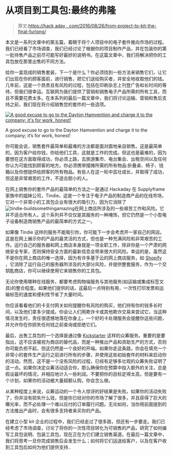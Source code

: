 # 从项目到工具包:最终的弗隆

> 原文:[https://hack aday . com/2016/08/26/from-project-to-kit-the-final-furlong/](https://hackaday.com/2016/08/26/from-project-to-kit-the-final-furlong/)

本文是一系列文章中的第五篇，着眼于将个人项目中的电子套件推向市场的过程。我们已经看了市场调查，我们已经讨论了根据你的项目制作产品，并在包装你的第一批待售产品之前尽可能写好最好的说明书。在这篇文章中，我们将解决把你的工具包放在那里出售的不同方法。

给你一盒现成的销售套装，下一个是什么？你必须找到一些方法来销售它们，让它们出现在你的顾客面前，进行销售，把它们送给购买者，并安全地收取他们的钱。几年前，这是一个昂贵且有风险的过程，包括在印刷杂志上刊登广告和长时间的等待，但我们很幸运。互联网为我们提供了营销和销售电子产品所需的所有工具，而且不需要花费太多。在本系列的最后一篇文章中，我们将讨论运输、营销和售后支持之前，我们现在将介绍销售您的套件的一些选项。

[![A good excuse to go to the Dayton Hamvention and charge it to the company; it's for work, honest!](../Images/2f476343c2f65d72d95b8bb1344acdd1.png)](https://hackaday.com/wp-content/uploads/2015/05/img_20150515_095259.jpg)

A good excuse to go to the Dayton Hamvention and charge it to the company; it’s for work, honest!

你可能会说，销售套件最简单和最难的方法都是面对面地亲自销售。这是最简单的，因为客户给你钱，你给他们工具，这就是工作的完成。但这也是最难的，因为要想在这方面取得成功，你必须上路，去旅游集市、电台集会、出租空间以及任何你认为可能找到顾客的地方。你必须携带摆摊所需的所有物品:折叠桌、椅子、钱箱以及你想提供给顾客的所有物品。有些人在这一轮中茁壮成长，并取得了成功，但这是非常艰苦的工作，不适合胆小的人。

在网上销售你的套件产品的最简单的方法之一是通过 Hackaday 在 Supplyframe 家族中的姐妹公司，Tindie。这是一个专注于电子产品的制造商产品的在线市场，它对一个非常小的工具包企业有很大的吸引力，因为它消除了![tindie-buildsomethingamazing](../Images/359a1262f9921c8ee48c3d92e04d2d49.png)在网上商店所涉及的一些艰苦工作和风险。它并不适合所有人，这个系列并不仅仅是其服务的一种掩饰，但它仍然是一个小型电子设备制造商销售产品的最简单的方式之一。

如果像 Tindie 这样的服务不能吸引你，你可能下一步会考虑开一家自己的网店。这是在网上展示你的产品的最灵活的方式，但也是一种充满风险和非常艰苦的工作。运行自己的服务器和网上商店本身就是一项全职工作，除非你是一个严肃的网络安全专家，否则保持安全方面的最新信息会带来很大的风险。幸运的是，虽然这不是你在网上商店的唯一选择，因为有许多基于云的网上商店服务，如 [Shopify](https://www.shopify.com) ，它消除了运行自己的服务器所涉及的大部分风险，并提供整套服务，作为一个交钥匙商店，你可以继续使用它来销售你的工具包。

无论你使用哪种在线服务，都要考虑购物端服务与其他服务(如运输或集成标签文具)的整合程度。如果他们提供的话，这最后一点特别有用，一次性打印发票和运输标签的速度和便利性节省了大量时间。

你应该看看他们的卡支付网关如何提醒你有风险的购买，他们持有你的钱多长时间，以及他们拿多少提成。你会让人们用欺诈卡或其他欺诈交易来尝试它，当这种情况发生时，责任很遗憾地落在你身上。一个好的卡处理服务会提醒你这些问题，并允许你在你损失任何钱之前查询或拒绝它们。

最后，出售工具包的一个选择是通过像 [Kickstarter](https://www.kickstarter.com/) 这样的众筹服务。重要的是要指出，这不应该被视为商店的替代品，而是一种推出产品和资助生产的方式，否则你可能负担不起，但这仍然是一个良好的开端。如果你走这条路，你会在填充一个非常小的套件生产运行之前进行所有的步骤，并使用这些初始套件的材料来启动你的活动。然而，这不是一个没有风险的过程，已经有足够多壮观的众筹失败证明了这一点。如果你决定众筹活动适合你，那么确保你在预算中投入额外的关注，总是假设最坏的情况，并相应地计入一些利润。不要把你的目标定得太高，但是要有一个计划，如果你的活动被大量超额认购，你会怎么做。

从某种程度上来说，众筹运动的一个令人惊讶的好结果是失败。如果你的活动失败了，你并没有损失什么钱，但是你已经对你的市场了解了很多，并且获得了巨大的曝光率，而不必处理一个难以应付的订单履行问题。无论如何，当你用前面提到的方法推出产品时，会有很多支持者来买你的产品。

在建立小型 kit 企业的过程中，我们已经走过了很多路，但还有一步要走。我们已经考虑了市场调查，讨论了将你的一次性项目转化为可销售的产品，研究了如何编写工具包说明、包装工具包，现在正在为它们建立销售渠道。在最后一篇文章中，我们将思考一旦你完成销售后会发生什么；如何将它们运送给客户，以及在客户收到工具包后如何为他们提供支持..
